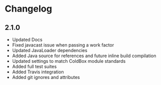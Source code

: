 # Changelog

## 2.1.0
* Updated Docs
* Fixed javacast issue when passing a work factor
* Updated JavaLoader dependencies
* Added Java source for references and future inline build compilation
* Updated settings to match ColdBox module standards
* Added full test suites
* Added Travis integration
* Added git ignores and attributes